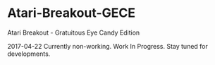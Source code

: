# Atari-Breakout-GECE
Atari Breakout - Gratuitous Eye Candy Edition

2017-04-22  Currently non-working.   Work In Progress.  Stay tuned for developments.

